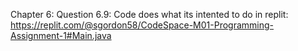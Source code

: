 Chapter 6: Question 6.9:
Code does what its intented to do in replit: https://replit.com/@sgordon58/CodeSpace-M01-Programming-Assignment-1#Main.java 
